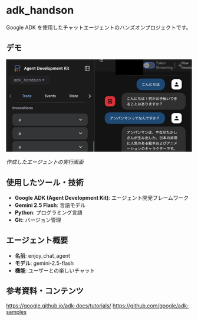 # adk_handson

Google ADK を使用したチャットエージェントのハンズオンプロジェクトです。

## デモ

![エージェント実行画面](adk-img.png)

_作成したエージェントの実行画面_

## 使用したツール・技術

- **Google ADK (Agent Development Kit)**: エージェント開発フレームワーク
- **Gemini 2.5 Flash**: 言語モデル
- **Python**: プログラミング言語
- **Git**: バージョン管理

## エージェント概要

- **名前**: enjoy_chat_agent
- **モデル**: gemini-2.5-flash
- **機能**: ユーザーとの楽しいチャット

## 参考資料・コンテンツ
https://google.github.io/adk-docs/tutorials/ 
https://github.com/google/adk-samples 
